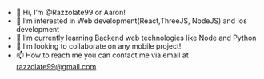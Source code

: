 - 👋 Hi, I’m @Razzolate99 or Aaron!
- 👀 I’m interested in Web development(React,ThreeJS, NodeJS) and Ios development
- 🌱 I’m currently learning Backend web technologies like Node and Python
- 💞️ I’m looking to collaborate on any mobile project!
- 📫 How to reach me you can contact me via email at razzolate99@gmail.com

<!---
Razzolate99/Razzolate99 is a ✨ special ✨ repository because its `README.md` (this file) appears on your GitHub profile.
You can click the Preview link to take a look at your changes.
--->
